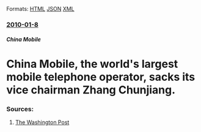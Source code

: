 
Formats: [HTML](/news/2010/01/8/china-mobile-the-world-s-largest-mobile-telephone-operator-sacks-its-vice-chairman-zhang-chunjiang.html)  [JSON](/news/2010/01/8/china-mobile-the-world-s-largest-mobile-telephone-operator-sacks-its-vice-chairman-zhang-chunjiang.json)  [XML](/news/2010/01/8/china-mobile-the-world-s-largest-mobile-telephone-operator-sacks-its-vice-chairman-zhang-chunjiang.xml)  

### [2010-01-8](/news/2010/01/8/index.md)

##### China Mobile
# China Mobile, the world's largest mobile telephone operator, sacks its vice chairman Zhang Chunjiang. 




### Sources:

1. [The Washington Post](https://www.washingtonpost.com/wp-dyn/content/article/2010/01/08/AR2010010800091.html)
